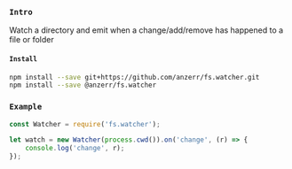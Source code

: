 
### `Intro`
Watch a directory and emit when a change/add/remove has happened to a file or folder

#### `Install`
``` bash
npm install --save git+https://github.com/anzerr/fs.watcher.git
npm install --save @anzerr/fs.watcher
```

### `Example`
``` javascript
const Watcher = require('fs.watcher');

let watch = new Watcher(process.cwd()).on('change', (r) => {
	console.log('change', r);
});
```